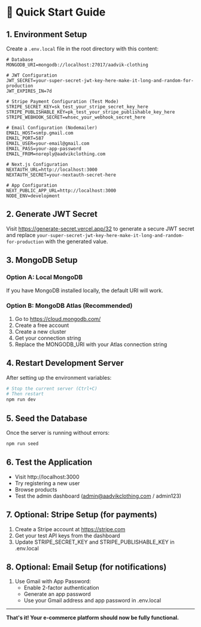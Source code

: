 # 🚀 Quick Start Guide

## 1. Environment Setup

Create a `.env.local` file in the root directory with this content:

```env
# Database
MONGODB_URI=mongodb://localhost:27017/aadvik-clothing

# JWT Configuration
JWT_SECRET=your-super-secret-jwt-key-here-make-it-long-and-random-for-production
JWT_EXPIRES_IN=7d

# Stripe Payment Configuration (Test Mode)
STRIPE_SECRET_KEY=sk_test_your_stripe_secret_key_here
STRIPE_PUBLISHABLE_KEY=pk_test_your_stripe_publishable_key_here
STRIPE_WEBHOOK_SECRET=whsec_your_webhook_secret_here

# Email Configuration (Nodemailer)
EMAIL_HOST=smtp.gmail.com
EMAIL_PORT=587
EMAIL_USER=your-email@gmail.com
EMAIL_PASS=your-app-password
EMAIL_FROM=noreply@aadvikclothing.com

# Next.js Configuration
NEXTAUTH_URL=http://localhost:3000
NEXTAUTH_SECRET=your-nextauth-secret-here

# App Configuration
NEXT_PUBLIC_APP_URL=http://localhost:3000
NODE_ENV=development
```

## 2. Generate JWT Secret

Visit https://generate-secret.vercel.app/32 to generate a secure JWT secret and replace `your-super-secret-jwt-key-here-make-it-long-and-random-for-production` with the generated value.

## 3. MongoDB Setup

### Option A: Local MongoDB

If you have MongoDB installed locally, the default URI will work.

### Option B: MongoDB Atlas (Recommended)

1. Go to https://cloud.mongodb.com/
2. Create a free account
3. Create a new cluster
4. Get your connection string
5. Replace the MONGODB_URI with your Atlas connection string

## 4. Restart Development Server

After setting up the environment variables:

```bash
# Stop the current server (Ctrl+C)
# Then restart
npm run dev
```

## 5. Seed the Database

Once the server is running without errors:

```bash
npm run seed
```

## 6. Test the Application

- Visit http://localhost:3000
- Try registering a new user
- Browse products
- Test the admin dashboard (admin@aadvikclothing.com / admin123)

## 7. Optional: Stripe Setup (for payments)

1. Create a Stripe account at https://stripe.com
2. Get your test API keys from the dashboard
3. Update STRIPE_SECRET_KEY and STRIPE_PUBLISHABLE_KEY in .env.local

## 8. Optional: Email Setup (for notifications)

1. Use Gmail with App Password:
   - Enable 2-factor authentication
   - Generate an app password
   - Use your Gmail address and app password in .env.local

---

**That's it! Your e-commerce platform should now be fully functional.**
